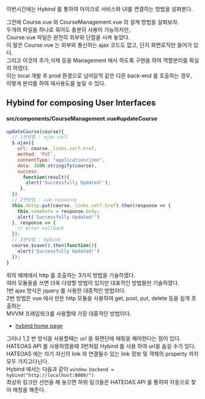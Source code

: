 이번시간에는 Hybind 를 통하여 마이크로 서비스와 UI를 연결하는 방법을 살펴본다.  

그전에 Course.vue 와 CourseManagement.vue 의 설계 방법을 살펴보자.  
두개의 파일을 하나로 묶어도 충분히 사용이 가능하지만,  
Course.vue 파일은 완전히 외부와 단절을 시켜 놓았다.  
이 말은 Course.vue 는 외부와 통신하는 ajax 코드도 없고, 단지 화면로직만 들어가 있다.  
그리고 이것의 추가,삭제 등을 Management 에서 하도록 구현을 하여 역할분리를 확실히 하였다.  
이는 local 개발 후 prod 환경으로 넘어갈적 같은 다른 back-end 를 호출하는 경우,  
이렇게 분리를 하여 재사용도를 높일 수 있다.  

Hybind for composing User Interfaces
------
#### src/components/CourseManagement.vue#updateCourse
```javascript
updateCourse(course){
  // 1번방법 : ajax call
  $.ajax({
    url: course._links.self.href,
    method: 'PUT',
    contentType: "application/json",
    data: JSON.stringify(course),
    success:
      function(result){
       alert('Successfully Updated!');
     },
  })
  // 2번방법 : vue-resource
  this.$http.put(course._links.self.href).then(response => {
    this.someData = response.body;
    alert('Successfully Updated!')
  }, response => {
    // error callback
  });
  // 3번방법 : hybind
  course.$save().then(function(){
    alert('Successfully Updated!')
  });
}
```
위의 예제에서 http 를 호출하는 3가지 방법을 기술하였다.  
여러 모듈들을 쓰면 더욱 다양항 방법이 있지만 대표적인 방법들만 기술하였다.  
1번 ajax 방식은 jquery 를 사용한 대중적인 방법이다.  
2번 방법은 vue 에서 만든 http 모듈을 사용하여 get, post, put, delete 등을 쉽게 호출하는  
MVVM 프레임워크를 사용할때 가장 대중적인 방법이다.  

* [hybind home page](http://lbovet.github.io/hybind/)

그러나 1,2 번 방식을 사용할때는 url 을 화면단에 매핑을 해야한다는 점이 있다.  
HATEOAS API 를 사용하였을때 3번처럼 Hybind 를 사용 하여 url을 숨길 수가 있다.  
HATEOAS 에는 자기 자신의 link 와 연결될수 있는 link 정보 및 객체의 property 까지 모두 가지고다닌다.  
Hybind 에서는 다음과 같이 `window.backend = hybind("http://localhost:8080/")`  
최상위 링크만 선언을 해 놓으면 하위 링크들은 HATEOAS API 를 통하여 자동으로 찾아 매칭을 해준다.  
